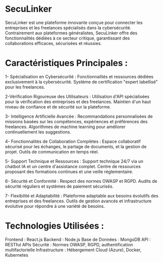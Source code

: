 # SecuLinker
SecuLinker est une plateforme innovante conçue pour connecter les entreprises et les freelances spécialisés dans la cybersécurité. Contrairement aux plateformes généralistes, SecuLinker offre des fonctionnalités dédiées à ce secteur critique, garantissant des collaborations efficaces, sécurisées et réussies.


# Caractéristiques Principales :

1- Spécialisation en Cybersécurité :
Fonctionnalités et ressources dédiées exclusivement à la cybersécurité.
Système de certification "expert labellisé" pour les freelances.

2-Vérification Rigoureuse des Utilisateurs :
Utilisation d'API spécialisées pour la vérification des entreprises et des freelances.
Maintien d'un haut niveau de confiance et de sécurité sur la plateforme.

3- Intelligence Artificielle Avancée :
Recommandations personnalisées de missions basées sur les compétences, expériences et préférences des freelances.
Algorithmes de machine learning pour améliorer continuellement les suggestions.

4- Fonctionnalités de Collaboration Complètes :
Espace collaboratif sécurisé pour les échanges, le partage de documents, et la gestion de projet.
Outils de communication en temps réel.

5- Support Technique et Ressources :
Support technique 24/7 via un chatbot IA et un centre d'assistance complet.
Centre de ressources proposant des formations continues et une veille réglementaire.

6- Sécurité et Conformité :
Respect des normes OWASP et RGPD.
Audits de sécurité réguliers et systèmes de paiement sécurisés.

7- Flexibilité et Adaptabilité :
Plateforme adaptable aux besoins évolutifs des entreprises et des freelances.
Outils de gestion avancés et infrastructure évolutive pour répondre à une variété de besoins.

# Technologies Utilisées :

Frontend : React.js
Backend : Node.js
Base de Données : MongoDB
API : RESTful APIs
Sécurité : Normes OWASP, RGPD, authentification multifactorielle
Infrastructure : Hébergement Cloud (Azure), Docker, Kubernetes
